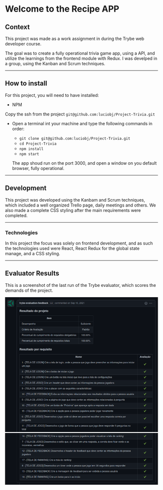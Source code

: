 # Welcome to the Recipe APP

## Context

This project was made as a work assignment in during the Trybe web developer course.

The goal was to create a fully operational trivia game app, using a API, and utilize the learnings from the frontend module with Redux.
I was develped in a group, using the Kanban and Scrum techniques.

---

## How to install

For this project, you will need to have installed:
- NPM

Copy the ssh from the project `git@github.com:luciobj/Project-Trivia.git`

* Open a terminal int your machine and type the following commands in order:

  * `git clone git@github.com:luciobj/Project-Trivia.git`
  * `cd Project-Trivia`
  * `npm install`
  * `npm start`

  The app shoud run on the port 3000, and open a window on you default browser, fully operational.

---

## Development

This project was developed using the Kanbam and Scrum techniques, which included a well organized Trello page, daily meetings and others. We also made a complete CSS styling after the main requirements were completed.

---

### Technologies

In this project the focus was solely on frontend development, and as such the technologies used were React, React Redux for the global state manage, and a CSS styling.

---

## Evaluator Results

This is a screenshot of the last run of the Trybe evaluator, which scores the demands of the project.

![Evaluator Results 1](./public/evaluator-results-1.png)
![Evaluator Results 2](./public/evaluator-results-2.png)
